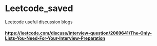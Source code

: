 # Leetcode_saved
Leetcode useful discussion blogs 
#### https://leetcode.com/discuss/interview-question/2069641/The-Only-Lists-You-Need-For-Your-Interview-Preparation
